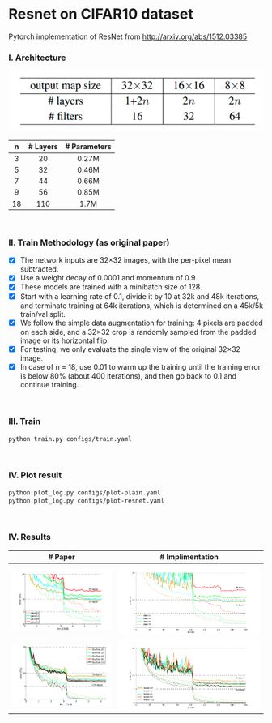 # Resnet on CIFAR10 dataset

Pytorch implementation of ResNet from http://arxiv.org/abs/1512.03385

### Ⅰ. Architecture

![architecture](img/cifar10-architecture.png)

| n | # Layers | # Parameters |
|:-:|:--------:|:------------:|
| 3 |  20 | 0.27M |
| 5 |  32 | 0.46M |
| 7 |  44 | 0.66M |
| 9 |  56 | 0.85M |
| 18 |  110 | 1.7M |

<br>

### Ⅱ. Train Methodology (as original paper)

- [x] The network inputs are 32×32 images, with the per-pixel mean subtracted.
- [x] Use a weight decay of 0.0001 and momentum of 0.9.
- [x] These models are trained with a minibatch size of 128.
- [x] Start with a learning rate of 0.1, divide it by 10 at 32k and 48k iterations, and terminate training at 64k iterations, which is determined on
a 45k/5k train/val split.
- [x] We follow the simple data augmentation for training: 4 pixels are padded on each side, and a 32×32 crop is randomly sampled from the padded image or its horizontal flip.
- [x] For testing, we only evaluate the single view of the original 32×32 image.
- [x] In case of n = 18, use 0.01 to warm up the training until the training error is below 80% (about 400 iterations), and then go back to 0.1 and continue training.

<br>

### Ⅲ. Train

```
python train.py configs/train.yaml
```

<br>

### Ⅳ. Plot result

```
python plot_log.py configs/plot-plain.yaml
python plot_log.py configs/plot-resnet.yaml
```

<br>

### Ⅳ. Results

| # Paper | # Implimentation |
|:-------:|:----------------:|
|  ![plain_paper](img/plain_paper.png) | ![plain](img/plain.png) |
|  ![resnet-paper](img/resnet-paper.png) | ![resnet](img/resnet.png) |
